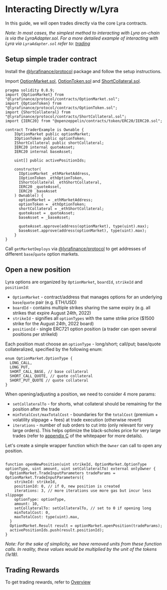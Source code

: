 # Interacting Directly w/Lyra

In this guide, we will open trades directly via the core Lyra contracts.

*Note: In most cases, the simplest method to interacting with Lyra on-chain is via the LyraAdapter.sol. For a more detailed example of interacting with Lyra via `LyraAdapter.sol` refer to: [trading](https://github.com/lyra-finance/lyra-avalon-interfaces/blob/master/examples/Trading.md)*

## Setup simple trader contract
Install the [@lyrafinance/protocol](https://www.npmjs.com/package/@lyrafinance/protocol) package and follow the setup instructions.

Import [OptionMarket.sol](https://github.com/lyra-finance/lyra-protocol/blob/master/contracts/OptionMarket.sol), [OptionToken.sol](https://github.com/lyra-finance/lyra-protocol/blob/master/contracts/OptionToken.sol) and [ShortCollateral.sol](https://github.com/lyra-finance/lyra-protocol/blob/master/contracts/ShortCollateral.sol). 

```solidity
pragma solidity 0.8.9;
import {OptionMarket} from "@lyrafinance/protocol/contracts/OptionMarket.sol";
import {OptionToken} from "@lyrafinance/protocol/contracts/OptionToken.sol";
import {ShortCollateral} from "@lyrafinance/protocol/contracts/ShortCollateral.sol";
import {IERC20} from "@openzeppelin/contracts/token/ERC20/IERC20.sol";

contract TraderExample is Ownable {
    IOptionMarket public optionMarket;
    IOptionToken public optionToken;
    IShortCollateral public shortCollateral;
    IERC20 internal quoteAsset;
    IERC20 internal baseAsset;

    uint[] public activePositionIds;

    constructor( 
      IOptionMarket _ethMarketAddress, 
      IOptionToken _ethOptionToken,
      IShortCollateral _ethShortCollateral,
      IERC20 _quoteAsset,
      IERC20 _baseAsset
    ) Ownable() {
      optionMarket = _ethMarketAddress; 
      optionToken = _ethOptionToken; 
      shortCollateral = _ethShortCollateral;
      quoteAsset = _quoteAsset;
      baseAsset = _baseAsset;

      quoteAsset.approve(address(optionMarket), type(uint).max);
      baseAsset.approve(address(optionMarket), type(uint).max);
    }
}
```
Call `getMarketDeploys` via [@lyrafinance/protocol](https://www.npmjs.com/package/@lyrafinance/protocol) to get addresses of different `base`/`quote` option markets.

## Open a new position

Lyra options are organized by `OptionMarket`, `boardId`, `strikeId` and `positionId`:
* `OptionMarket` - contract/address that manages options for an underlying `base`/`quote` pair (e.g. ETH/USD)
* `boardId` - contains multiple strikes sharing the same expiry (e.g. all strikes that expire August 24th, 2022)
* `strikeId` - signifies all `optionTypes` with the same strike price ($1500 strike for the August 24th, 2022 board)
* `positionId` - single ERC721 option position (a trader can open several positions per strikeId)

Each position must choose an `optionType` - long/short; call/put; base/quote collateralized, specified by the following enum: 

```solidity
enum OptionMarket.OptionType {
  LONG_CALL,
  LONG_PUT,
  SHORT_CALL_BASE, // base collateral
  SHORT_CALL_QUOTE, // quote collateral
  SHORT_PUT_QUOTE // quote collateral
}
```

When opening/adjusting a position, we need to consider 4 more params:

* `setCollateralTo` - for shorts, what collateral should be remaining for the position after the trade
* `minTotalCost/maxTotalCost` - boundaries for the `totalCost` (premium + volatility slippage + fees) at trade execution (otherwise revert)
* `iterations` - number of sub orders to cut into (only relevant for very large orders). This helps optimize the black-scholes price for very large trades (refer to [appendix C](https://www.lyra.finance/files/whitepaper.pdf) of the whitepaper for more details). 

Let's create a simple wrapper function which the `Owner` can call to open any position.

```solidity

function openNewPosition(uint strikeId, OptionMarket.OptionType optionType, uint amount, uint setCollateralTo) external onlyOwner {
  OptionMarket.TradeInputParameters tradeParams = OptionMarket.TradeInputParameters({
    strikeId: strikeId,
    positionId: 0, // if 0, new position is created
    iterations: 3, // more iterations use more gas but incur less slippage
    optionType: optionType,
    amount: 10,
    setCollateralTo: setCollateralTo, // set to 0 if opening long
    minTotalCost: 0,
    maxTotalCost: type(uint).max,
  }
  OptionMarket.Result result = optionMarket.openPosition(tradeParams);
  activePositionIds.push(result.positionId);
}
```
*Note: For the sake of simplicity, we have removed units from these function calls. In reality, these values would be multiplied by the unit of the tokens (1e18).*

## Trading Rewards

To get trading rewards, refer to [Overview](https://github.com/lyra-finance/lyra-avalon-interfaces/blob/master/examples/Intro.md)